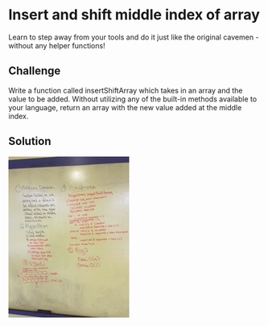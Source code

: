# Insert and shift middle index of array

Learn to step away from your tools and do it just like the original cavemen - without any helper functions!

## Challenge
Write a function called insertShiftArray which takes in an array and the value to be added. Without utilizing any of the built-in methods available to your language, return an array with the new value added at the middle index.

## Solution

![](../../assets/02-shift-array.jpg)
